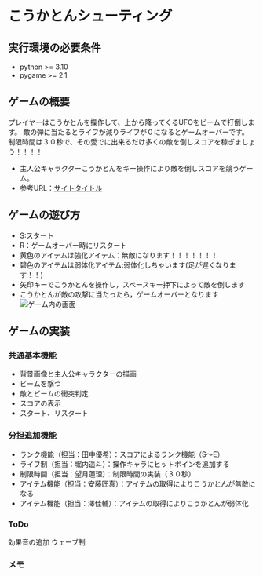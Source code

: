 # こうかとんシューティング

## 実行環境の必要条件
* python >= 3.10
* pygame >= 2.1

## ゲームの概要
プレイヤーはこうかとんを操作して、上から降ってくるUFOをビームで打倒します。
敵の弾に当たるとライフが減りライフが０になるとゲームオーバーです。
制限時間は３０秒で、その愛でに出来るだけ多くの敵を倒しスコアを稼ぎましょう！！！！
* 主人公キャラクターこうかとんをキー操作により敵を倒しスコアを競うゲーム。
* 参考URL：[サイトタイトル](https://python.joho.info/pygame/pygame-invader/)

## ゲームの遊び方
* S:スタート
* R：ゲームオーバー時にリスタート
* 黄色のアイテムは強化アイテム：無敵になります！！！！！！！
* 碧色のアイテムは弱体化アイテム:弱体化しちゃいます(足が遅くなります！！)
* 矢印キーでこうかとんを操作し，スペースキー押下によって敵を倒します
* こうかとんが敵の攻撃に当たったら，ゲームオーバーとなります
![ゲーム内の画面](fig/スクリーンショット.png)

## ゲームの実装
### 共通基本機能
* 背景画像と主人公キャラクターの描画
* ビームを撃つ
* 敵とビームの衝突判定
* スコアの表示
* スタート、リスタート

### 分担追加機能
* ランク機能（担当：田中優希）：スコアによるランク機能（S～E）
* ライフ制（担当：堀内遥斗）：操作キャラにヒットポインを追加する
* 制限時間（担当：望月蓮理）：制限時間の実装（３０秒）
* アイテム機能（担当：安藤匠真）：アイテムの取得によりこうかとんが無敵になる
* アイテム機能（担当：澤佳輔）：アイテムの取得によりこうかとんが弱体化

### ToDo
効果音の追加
ウェーブ制
### メモ

